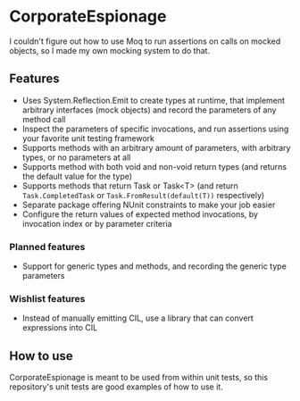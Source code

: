 # CorporateEspionage
I couldn't figure out how to use Moq to run assertions on calls on mocked objects, so I made my own mocking system to do that.

## Features
- Uses System.Reflection.Emit to create types at runtime, that implement arbitrary interfaces (mock objects) and record the parameters of any method call
- Inspect the parameters of specific invocations, and run assertions using your favorite unit testing framework
- Supports methods with an arbitrary amount of parameters, with arbitrary types, or no parameters at all
- Supports method with both void and non-void return types (and returns the default value for the type)
- Supports methods that return Task or Task&lt;T&gt; (and return `Task.CompletedTask` or `Task.FromResult(default(T))` respectively)
- Separate package offering NUnit constraints to make your job easier
- Configure the return values of expected method invocations, by invocation index or by parameter criteria

### Planned features
- Support for generic types and methods, and recording the generic type parameters

### Wishlist features
- Instead of manually emitting CIL, use a library that can convert expressions into CIL

## How to use
CorporateEspionage is meant to be used from within unit tests, so this repository's unit tests are good examples of how to use it.

